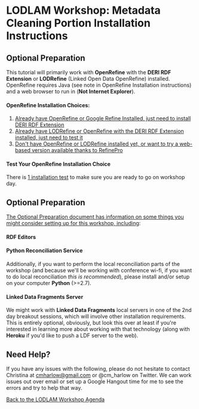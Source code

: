 # LODLAM Workshop: Metadata Cleaning Portion Installation Instructions
## Optional Preparation
This tutorial will primarily work with **OpenRefine** with the **DERI RDF Extension** or **LODRefine** (Linked Open Data OpenRefine) installed. OpenRefine requires Java (see note in OpenRefine Installation instructions) and a web browser to run in (**Not Internet Explorer**).

#### OpenRefine Installation Choices:

1. [Already have OpenRefine or Google Refine Installed, just need to install DERI RDF Extension](AddDERIExtension.md)
2. [Already have LODRefine or OpenRefine with the DERI RDF Extension installed, just need to test it](OpenRefineInstallationTest.md)
3. [Don't have OpenRefine or LODRefine installed yet, or want to try a web-based version available thanks to RefinePro](OpenRefineInstallation.md)

#### Test Your OpenRefine Installation Choice
There is [1 installation test](OpenRefineInstallationTest.md) to make sure you are ready to go on workshop day.

## Optional Preparation

[The Optional Preparation document has information on some things you might consider setting up for this workshop, including](OptionalPrep.md):

#### RDF Editors

#### Python Reconciliation Service
Additionally, if you want to perform the local reconciliation parts of the workshop (and because we'll be working with conference wi-fi, if you want to do local reconciliation *this is recommended*), please install and/or setup on your computer **Python** (>=2.7).

#### Linked Data Fragments Server
We might work with **Linked Data Fragments** local servers in one of the 2nd day breakout sessions, which will involve other installation requirements. This is entirely optional, obviously, but look this over at least if you're interested in learning more about working with that technology (along with **Heroku** if you'd like to push a LDF server to the web).

## Need Help?
If you have any issues with the following, please do not hesitate to contact Christina at cmharlow@gmail.com or @cm_harlow on Twitter. We can work issues out over email or set up a Google Hangout time for me to see the errors and try to help that way.

[Back to the LODLAM Workshop Agenda](https://github.com/LODLAM/LODLAMTO16)

